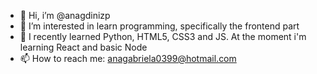 - 👋 Hi, i’m @anagdinizp
- 👀 I’m interested in learn programming, specifically the frontend part
- 🌱 I recently learned Python, HTML5, CSS3 and JS. At the moment i'm learning React and basic Node
- 📫 How to reach me: anagabriela0399@hotmail.com

